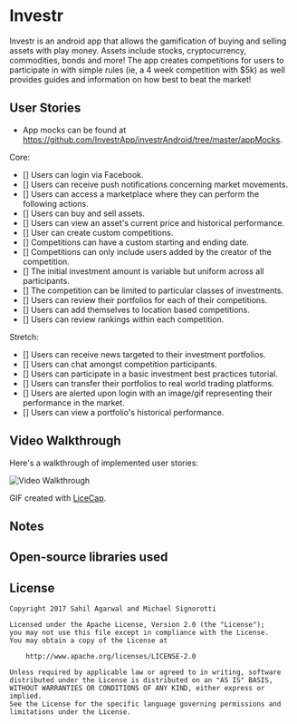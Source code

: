 # Investr

Investr is an android app that allows the gamification of buying and selling assets with play money. Assets include stocks, cryptocurrency, commodities, bonds and more! The app creates competitions for users to participate in with simple rules (ie, a 4 week competition with $5k) as well provides guides and information on how best to beat the market!

## User Stories

* App mocks can be found at https://github.com/InvestrApp/investrAndroid/tree/master/appMocks.

Core:

* [] Users can login via Facebook.
* [] Users can receive push notifications concerning market movements.
* [] Users can access a marketplace where they can perform the following actions.
* [] Users can buy and sell assets.
* [] Users can view an asset's current price and historical performance.
* [] User can create custom competitions.
* [] Competitions can have a custom starting and ending date.
* [] Competitions can only include users added by the creator of the competition.
* [] The initial investment amount is variable but uniform across all participants.
* [] The competition can be limited to particular classes of investments.
* [] Users can review their portfolios for each of their competitions.
* [] Users can add themselves to location based competitions.
* [] Users can review rankings within each competition.

Stretch: 
* [] Users can receive news targeted to their investment portfolios.
* [] Users can chat amongst competition participants.
* [] Users can participate in a basic investment best practices tutorial.
* [] Users can transfer their portfolios to real world trading platforms.
* [] Users are alerted upon login with an image/gif representing their performance in the market.
* [] Users can view a portfolio's historical performance.

## Video Walkthrough

Here's a walkthrough of implemented user stories:

<img src='http://www.smallcapasia.com/wp-content/uploads/2017/08/5-stocks-under-1-ringgit.jpg' title='Video Walkthrough' width='' alt='Video Walkthrough' />

GIF created with [LiceCap](http://www.cockos.com/licecap/).

## Notes

## Open-source libraries used

## License

    Copyright 2017 Sahil Agarwal and Michael Signorotti

    Licensed under the Apache License, Version 2.0 (the "License");
    you may not use this file except in compliance with the License.
    You may obtain a copy of the License at

        http://www.apache.org/licenses/LICENSE-2.0

    Unless required by applicable law or agreed to in writing, software
    distributed under the License is distributed on an "AS IS" BASIS,
    WITHOUT WARRANTIES OR CONDITIONS OF ANY KIND, either express or implied.
    See the License for the specific language governing permissions and
    limitations under the License.
